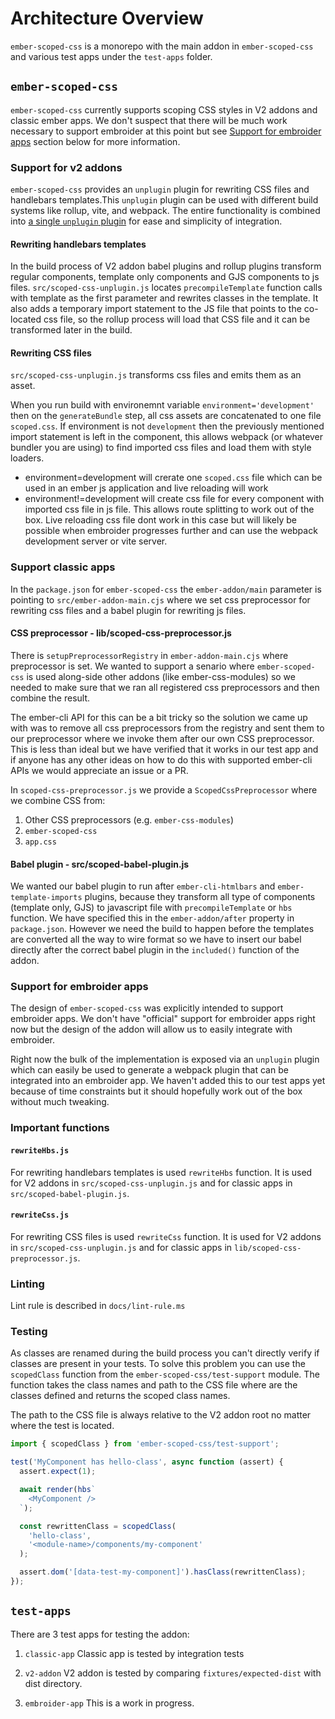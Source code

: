 # Architecture Overview

`ember-scoped-css` is a monorepo with the main addon in `ember-scoped-css` and various test apps under the `test-apps` folder.

## `ember-scoped-css`

`ember-scoped-css` currently supports scoping CSS styles in V2 addons and classic ember apps. We don't suspect that there will be much work necessary to support embroider at this point but see [Support for embroider apps](#support-for-embroider-apps) section below for more information.

### Support for v2 addons

`ember-scoped-css` provides an `unplugin` plugin for rewriting CSS files and handlebars templates.This `unplugin` plugin can be used with different build systems like rollup, vite, and webpack. The entire functionality is combined into [a single `unplugin` plugin](/ember-scoped-css/src/scoped-css-unplugin.js) for ease and simplicity of integration.

#### Rewriting handlebars templates

In the build process of V2 addon babel plugins and rollup plugins transform regular components, template only components and GJS components to js files.
`src/scoped-css-unplugin.js` locates `precompileTemplate` function calls with template as the first parameter and rewrites classes in the template.
It also adds a temporary import statement to the JS file that points to the co-located css file, so the rollup process will load that CSS file and it can be  transformed later in the build.

#### Rewriting CSS files

`src/scoped-css-unplugin.js` transforms css files and emits them as an asset.

When you run build with environemnt variable `environment='development'` then on the `generateBundle` step, all css assets are concatenated to one file `scoped.css`. If environment is not `development` then the previously mentioned import statement is left in the component, this allows webpack (or whatever bundler you are using) to find imported css files and load them with style loaders.

- environment=development will crerate one `scoped.css` file which can be used in an ember js application and live reloading will work
- environment!=development will create css file for every component with imported css file in js file. This allows route splitting to work out of the box. Live reloading css file dont work in this case but will likely be possible when embroider progresses further and can use the webpack development server or vite server.

### Support classic apps

In the `package.json` for `ember-scoped-css` the `ember-addon/main` parameter is pointing to `src/ember-addon-main.cjs` where we set css preprocessor for rewriting css files and a babel plugin for rewriting js files.

#### CSS preprocessor - lib/scoped-css-preprocessor.js

There is `setupPreprocessorRegistry` in `ember-addon-main.cjs` where preprocessor is set. We wanted to support a senario where `ember-scoped-css` is used along-side other addons (like ember-css-modules) so we needed to make sure that we ran all registered css preprocessors and then combine the result. 

The ember-cli API for this can be a bit tricky so the solution we came up with was to remove all css preprocessors from the registry and sent them to our preprocessor where we invoke them after our own CSS preprocessor. This is less than ideal but we have verified that it works in our test app and if anyone has any other ideas on how to do this with supported ember-cli APIs we would appreciate an issue or a PR. 

In `scoped-css-preprocessor.js` we provide a `ScopedCssPreprocessor` where we combine CSS from:

1. Other CSS preprocessors (e.g. `ember-css-modules`)
2. `ember-scoped-css`
3. `app.css`

#### Babel plugin - src/scoped-babel-plugin.js

We wanted our babel plugin to run after `ember-cli-htmlbars` and `ember-template-imports` plugins, because they transform all type of components (template only, GJS) to javascript file with `precompileTemplate` or `hbs` function. We have specified this in the `ember-addon/after` property in `package.json`. However we need the build to happen before the templates are converted all the way to wire format so we have to insert our babel directly after the correct babel plugin in the `included()` function of the addon.

### Support for embroider apps

The design of `ember-scoped-css` was explicitly intended to support embroider apps. We don't have "official" support for embroider apps right now but the design of the addon will allow us to easily integrate with embroider.

Right now the bulk of the implementation is exposed via an `unplugin` plugin which can easily be used to generate a webpack plugin that can be integrated into an embroider app. We haven't added this to our test apps yet because of time constraints but it should hopefully work out of the box without much tweaking.

### Important functions

#### `rewriteHbs.js`

For rewriting handlebars templates is used `rewriteHbs` function. It is used for V2 addons in `src/scoped-css-unplugin.js` and for classic apps in `src/scoped-babel-plugin.js`.

#### `rewriteCss.js`

For rewriting CSS files is used `rewriteCss` function. It is used for V2 addons in `src/scoped-css-unplugin.js` and for classic apps in `lib/scoped-css-preprocessor.js`.

### Linting

Lint rule is described in `docs/lint-rule.ms`

### Testing

As classes are renamed during the build process you can't directly verify if classes are present in your tests. To solve this problem you can use the `scopedClass` function from the `ember-scoped-css/test-support` module. The function takes the class names and path to the CSS file where are the classes defined and returns the scoped class names.

The path to the CSS file is always relative to the V2 addon root no matter where the test is located.

```js
import { scopedClass } from 'ember-scoped-css/test-support';

test('MyComponent has hello-class', async function (assert) {
  assert.expect(1);

  await render(hbs`
    <MyComponent />
  `);

  const rewrittenClass = scopedClass(
    'hello-class',
    '<module-name>/components/my-component'
  );

  assert.dom('[data-test-my-component]').hasClass(rewrittenClass);
});
```

## `test-apps`

There are 3 test apps for testing the addon:

1. `classic-app`
  Classic app is tested by integration tests

2. `v2-addon`
  V2 addon is tested by comparing `fixtures/expected-dist` with dist directory.

3. `embroider-app`
  This is a work in progress.
